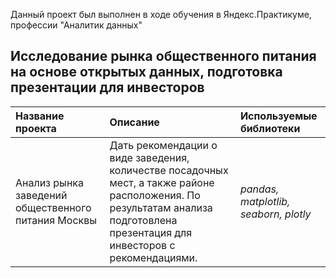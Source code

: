 Данный проект был выполнен в ходе обучения в Яндекс.Практикуме, профессии "Аналитик данных"
## Исследование рынка общественного питания на основе открытых данных, подготовка презентации для инвесторов
| Название проекта | Описание | Используемые библиотеки | 
| :---------------------- | :---------------------- | :---------------------- |
| Анализ рынка заведений общественного питания Москвы | Дать рекомендации о виде заведения, количестве посадочных мест, а также районе расположения. По результатам анализа подготовлена презентация для инвесторов с рекомендациями. | *pandas, matplotlib, seaborn, plotly* |
